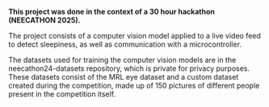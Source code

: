 **This project was done in the context of a 30 hour hackathon (NEECATHON 2025).**


The project consists of a computer vision model applied to a live video feed to detect sleepiness, as well as communication with a microcontroller.

The datasets used for training the computer vision models are in the neecathon24-datasets repository, which is private for privacy purposes. These datasets consist of the MRL eye dataset and a custom dataset created during the competition, made up of 150 pictures of different people present in the competition itself.
